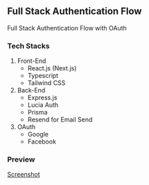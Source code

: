 ## Full Stack Authentication Flow
Full Stack Authentication Flow with OAuth

### Tech Stacks
1. Front-End
    * React.js (Next.js)
    * Typescript
    * Tailwind CSS
2. Back-End
    * Express.js
    * Lucia Auth
    * Prisma
    * Resend for Email Send
3. OAuth
    * Google
    * Facebook

### Preview
[Screenshot](https://drive.google.com/drive/folders/1I0Y2IKv3E6j3rTL4WwMvceTLQ40AqN25?usp=sharing)